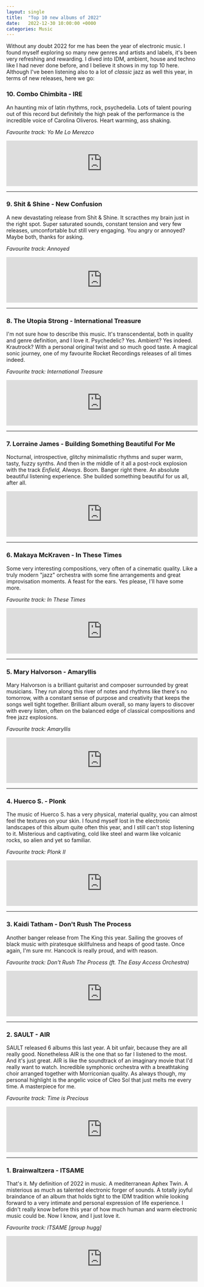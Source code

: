 ```yaml
---
layout: single
title:  "Top 10 new albums of 2022"
date:   2022-12-30 10:00:00 +0000
categories: Music
---
```


Without any doubt 2022 for me has been the year of electronic music. I found myself exploring so many new genres and artists and labels, it's been very refreshing and rewarding. I dived into IDM, ambient, house and techno like I had never done before, and I believe it shows in my top 10 here. Although I've been listening also to a lot of *classic* jazz as well this year, in terms of new releases, here we go:

### 10\. Combo Chimbita - IRE

An haunting mix of latin rhythms, rock, psychedelia. Lots of talent pouring out of this record but definitely the high peak of the performance is the incredible voice of Carolina Oliveros. Heart warming, ass shaking.

*Favourite track:  Yo Me Lo Merezco*

<iframe style="border: 0; width: 100%; height: 120px;" src="https://bandcamp.com/EmbeddedPlayer/album=2612838144/size=large/bgcol=ffffff/linkcol=0687f5/tracklist=false/artwork=small/track=3516091178/transparent=true/" seamless><a href="https://combochimbita.bandcamp.com/album/ire">IRE by Combo Chimbita</a></iframe>

---

### 9\. Shit & Shine - New Confusion

A new devastating release from Shit & Shine. It scracthes my brain just in the right spot. Super saturated sounds, constant tension and very few releases, umconfortable but still very engaging. You angry or annoyed? Maybe both, thanks for asking.

*Favourite track: Annoyed*

<iframe style="border: 0; width: 100%; height: 120px;" src="https://bandcamp.com/EmbeddedPlayer/album=3528037706/size=large/bgcol=ffffff/linkcol=0687f5/tracklist=false/artwork=small/track=3564662058/transparent=true/" seamless><a href="https://shitandshine.bandcamp.com/album/new-confusion">New Confusion by Shit and Shine</a></iframe>

---

### 8\. The Utopia Strong - International Treasure

I'm not sure how to describe this music. It's transcendental, both in quality and genre definition, and I love it. Psychedelic? Yes. Ambient? Yes indeed. Krautrock? With a personal original twist and so much good taste. A magical sonic journey, one of my favourite Rocket Recordings releases of all times indeed.

*Favourite track: International Treasure*

<iframe style="border: 0; width: 100%; height: 120px;" src="https://bandcamp.com/EmbeddedPlayer/album=4192856276/size=large/bgcol=ffffff/linkcol=0687f5/tracklist=false/artwork=small/track=453616780/transparent=true/" seamless><a href="https://theutopiastrong.bandcamp.com/album/international-treasure">International Treasure by The Utopia Strong</a></iframe>

---

### 7\. Lorraine James - Building Something Beautiful For Me

Nocturnal, introspective, glitchy minimalistic rhythms and super warm, tasty, fuzzy synths. And then in the middle of it all a post-rock explosion with the track *Enfield, Always*. Boom. Banger right there. An absolute beautiful listening experience. She builded something beautiful for us all, after all.

<iframe style="border: 0; width: 100%; height: 120px;" src="https://bandcamp.com/EmbeddedPlayer/album=709587811/size=large/bgcol=ffffff/linkcol=0687f5/tracklist=false/artwork=small/track=2769272060/transparent=true/" seamless><a href="https://lorainejames.bandcamp.com/album/building-something-beautiful-for-me">Building Something Beautiful For Me by Loraine James</a></iframe>

---

### 6\. Makaya McKraven - In These Times

Some very interesting compositions, very often of a cinematic quality. Like a truly modern "jazz" orchestra with some fine arrangements and great improvisation moments. A feast for the ears. Yes please, I'll have some more.

*Favourite track: In These Times*

<iframe style="border: 0; width: 100%; height: 120px;" src="https://bandcamp.com/EmbeddedPlayer/album=1246560818/size=large/bgcol=ffffff/linkcol=0687f5/tracklist=false/artwork=small/track=1882097222/transparent=true/" seamless><a href="https://intlanthem.bandcamp.com/album/in-these-times">In These Times by Makaya McCraven</a></iframe>

---

### 5\. Mary Halvorson - Amaryllis

Mary Halvorson is a brilliant guitarist and composer surrounded by great musicians. They run along this river of notes and rhythms like there's no tomorrow, with a constant sense of purpose and creativity that keeps the songs well tight together. Brilliant album overall, so many layers to discover with every listen, often on the balanced edge of classical compositions and free jazz explosions.

*Favourite track: Amaryllis*

<iframe style="border: 0; width: 100%; height: 120px;" src="https://bandcamp.com/EmbeddedPlayer/album=3770906755/size=large/bgcol=ffffff/linkcol=0687f5/tracklist=false/artwork=small/track=1148570132/transparent=true/" seamless><a href="https://maryhalvorson.bandcamp.com/album/amaryllis">Amaryllis by Mary Halvorson</a></iframe>

---

### 4\. Huerco S. - Plonk

The music of Huerco S. has a very physical, material quality, you can almost feel the textures on your skin. I found myself lost in the electronic landscapes of this album quite often this year, and I still can't stop listening to it. Misterious and captivating, cold like steel and warm like volcanic rocks, so alien and yet so familiar.

*Favourite track: Plonk II*

<iframe style="border: 0; width: 100%; height: 120px;" src="https://bandcamp.com/EmbeddedPlayer/album=2320552799/size=large/bgcol=ffffff/linkcol=0687f5/tracklist=false/artwork=small/track=976268563/transparent=true/" seamless><a href="https://huercosplonk.bandcamp.com/album/plonk">Plonk by Huerco S.</a></iframe>

---

### 3\. Kaidi Tatham - Don't Rush The Process

Another banger release from The King this year. Sailing the grooves of black music with piratesque skillfulness and heaps of good taste. Once again, I'm sure mr. Hancock is really proud, and with reason. 

*Favourite track: Don't Rush The Process (ft. The Easy Access Orchestra)*

<iframe style="border: 0; width: 100%; height: 120px;" src="https://bandcamp.com/EmbeddedPlayer/album=1308210711/size=large/bgcol=ffffff/linkcol=0687f5/tracklist=false/artwork=small/track=3745618314/transparent=true/" seamless><a href="https://kaiditatham.bandcamp.com/album/dont-rush-the-process">Don&#39;t Rush The Process by Kaidi Tatham</a></iframe>

---

### 2\. SAULT - AIR

SAULT released 6 albums this last year. A bit unfair, because they are all really good. Nonetheless AIR is the one that so far I listened to the most. And it's just great. AIR is like the soundtrack of an imaginary movie that I'd really want to watch. Incredible symphonic orchestra with a breathtaking choir arranged together with Morriconian quality. As always though, my personal highlight is the angelic voice of Cleo Sol that just melts me every time. A masterpiece for me.

*Favourite track: Time is Precious*

<iframe style="border: 0; width: 100%; height: 120px;" src="https://bandcamp.com/EmbeddedPlayer/album=1008383049/size=large/bgcol=ffffff/linkcol=0687f5/tracklist=false/artwork=small/track=1892264642/transparent=true/" seamless><a href="https://saultglobal.bandcamp.com/album/air">AIR by SAULT</a></iframe>

---

### 1\. Brainwaltzera - ITSAME

That's it. My definition of 2022 in music. A mediterranean Aphex Twin. A misterious as much as talented electronic forger of sounds. A totally joyful braindance of an album that holds tight to the IDM tradition while looking forward to a very intimate and personal expression of life experience. I didn't really know before this year of how much human and warm electronic music could be. Now I know, and I just love it.

*Favourite track: ITSAME [group hugg]*

<iframe style="border: 0; width: 100%; height: 120px;" src="https://bandcamp.com/EmbeddedPlayer/album=2957985779/size=large/bgcol=ffffff/linkcol=0687f5/tracklist=false/artwork=small/track=915387798/transparent=true/" seamless><a href="https://brainwaltzera.bandcamp.com/album/itsame">ITSAME by Brainwaltzera</a></iframe>